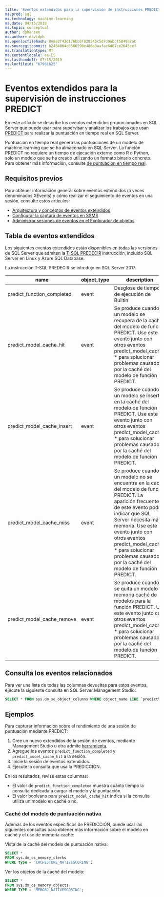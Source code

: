 ```yaml
---
title: 'Eventos extendidos para la supervisión de instrucciones PREDICT: SQL Server Machine Learning Services'
ms.prod: sql
ms.technology: machine-learning
ms.date: 04/15/2018
ms.topic: conceptual
author: dphansen
ms.author: davidph
ms.openlocfilehash: 8e8e2f43d176bb0f828545c5d7d0abcf5849a7ab
ms.sourcegitcommit: b2464064c0566590e486a3aafae6d67ce2645cef
ms.translationtype: MT
ms.contentlocale: es-ES
ms.lasthandoff: 07/15/2019
ms.locfileid: "67961625"
---
```

# <a name="extended-events-for-monitoring-predict-statements"></a>Eventos extendidos para la supervisión de instrucciones PREDICT

En este artículo se describe los eventos extendidos proporcionados en SQL Server que puede usar para supervisar y analizar los trabajos que usan [PREDICT](https://docs.microsoft.com/sql/t-sql/queries/predict-transact-sql) para realizar la puntuación en tiempo real en SQL Server.

Puntuación en tiempo real genera las puntuaciones de un modelo de machine learning que se ha almacenado en SQL Server. La función PREDICT no requiere un tiempo de ejecución externo como R o Python, solo un modelo que se ha creado utilizando un formato binario concreto. Para obtener más información, consulte [de puntuación en tiempo real](https://docs.microsoft.com/sql/advanced-analytics/real-time-scoring).

## <a name="prerequisites"></a>Requisitos previos

Para obtener información general sobre eventos extendidos (a veces denominados XEvents) y cómo realizar el seguimiento de eventos en una sesión, consulte estos artículos:

+ [Arquitectura y conceptos de eventos extendidos](https://docs.microsoft.com/sql/relational-databases/extended-events/extended-events)
+ [Configurar la captura de eventos en SSMS](https://docs.microsoft.com/sql/relational-databases/extended-events/quick-start-extended-events-in-sql-server)
+ [Administrar sesiones de eventos en el Explorador de objetos](https://docs.microsoft.com/sql/relational-databases/extended-events/manage-event-sessions-in-the-object-explorer)

## <a name="table-of-extended-events"></a>Tabla de eventos extendidos

Los siguientes eventos extendidos están disponibles en todas las versiones de SQL Server que admiten la [T-SQL PREDECIR](https://docs.microsoft.com/sql/t-sql/queries/predict-transact-sql) instrucción, incluido SQL Server en Linux y Azure SQL Database. 

La instrucción T-SQL PREDECIR se introdujo en SQL Server 2017. 

|name |object_type|description| 
|----|----|----|
|predict_function_completed |event  |Desglose de tiempo de ejecución de Builtin|
|predict_model_cache_hit |event|Se produce cuando un modelo se recupera de la caché del modelo de función PREDICT. Use este evento junto con otros eventos predict_model_cache_ * para solucionar problemas causados por la caché del modelo de función PREDICT.|
|predict_model_cache_insert |event  |   Se produce cuando un modelo se inserta en la caché del modelo de función PREDICT. Use este evento junto con otros eventos predict_model_cache_ * para solucionar problemas causados por la caché del modelo de función PREDICT.    |
|predict_model_cache_miss   |event|Se produce cuando un modelo no se encuentra en la caché del modelo de función PREDICT. La aparición frecuente de este evento podría indicar que SQL Server necesita más memoria. Use este evento junto con otros eventos predict_model_cache_ * para solucionar problemas causados por la caché del modelo de función PREDICT.|
|predict_model_cache_remove |event| Se produce cuando se quita un modelo de memoria caché de modelos para la función PREDICT. Use este evento junto con otros eventos predict_model_cache_ * para solucionar problemas causados por la caché del modelo de función PREDICT.|

## <a name="query-for-related-events"></a>Consulta los eventos relacionados

Para ver una lista de todas las columnas devueltas para estos eventos, ejecute la siguiente consulta en SQL Server Management Studio:

```sql
SELECT * FROM sys.dm_xe_object_columns WHERE object_name LIKE `predict%'
```

## <a name="examples"></a>Ejemplos

Para capturar información sobre el rendimiento de una sesión de puntuación mediante PREDICT:

1. Cree un nuevo extendidos de la sesión de eventos, mediante Management Studio u otra admite [herramienta](https://docs.microsoft.com/sql/relational-databases/extended-events/extended-events-tools).
2. Agregue los eventos `predict_function_completed` y `predict_model_cache_hit` a la sesión.
3. Inicie la sesión de eventos extendidos.
4. Ejecute la consulta que usa la PREDICCIÓN.

En los resultados, revise estas columnas:

+ El valor de `predict_function_completed` muestra cuánto tiempo la consulta dedicada a cargar el modelo y la puntuación.
+ El valor booleano para `predict_model_cache_hit` indica si la consulta utiliza un modelo en caché o no. 

### <a name="native-scoring-model-cache"></a>Caché del modelo de puntuación nativa

Además de los eventos específicos de PREDICCIÓN, puede usar las siguientes consultas para obtener más información sobre el modelo en caché y el uso de memoria caché:

Vista de la caché del modelo de puntuación nativa:

```sql
SELECT *
FROM sys.dm_os_memory_clerks
WHERE type = 'CACHESTORE_NATIVESCORING';
```

Ver los objetos de la caché del modelo:

```sql
SELECT *
FROM sys.dm_os_memory_objects
WHERE TYPE = 'MEMOBJ_NATIVESCORING';
```

